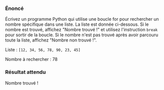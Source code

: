 ### Énoncé

Écrivez un programme Python qui utilise une boucle for pour rechercher un nombre spécifique dans une liste. La liste est donnée ci-dessous. Si le nombre est trouvé, affichez "Nombre trouvé !" et utilisez l'instruction ```break``` pour sortir de la boucle. Si le nombre n'est pas trouvé après avoir parcouru toute la liste, affichez "Nombre non trouvé !".

Liste : ```[12, 34, 56, 78, 90, 23, 45]```

Nombre à rechercher : 78

### Résultat attendu

Nombre trouvé !
